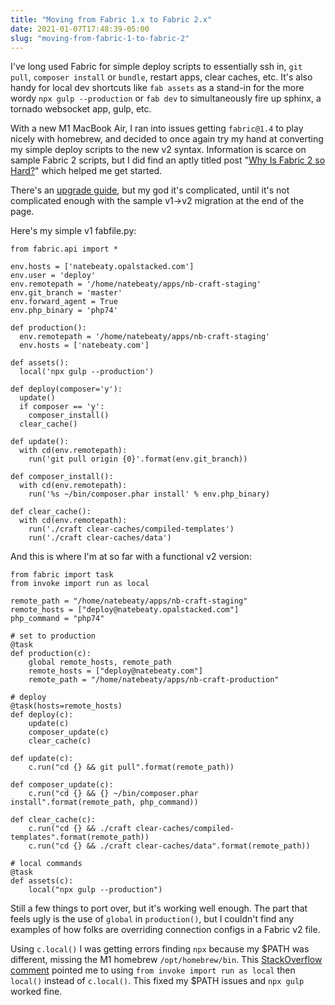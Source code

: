 ```yaml
---
title: "Moving from Fabric 1.x to Fabric 2.x"
date: 2021-01-07T17:48:39-05:00
slug: "moving-from-fabric-1-to-fabric-2"
---
```


I've long used Fabric for simple deploy scripts to essentially ssh in, `git pull`, `composer install` or `bundle`, restart apps, clear caches, etc. It's also handy for local dev shortcuts like `fab assets` as a stand-in for the more wordy `npx gulp --production` or `fab dev` to simultaneously fire up sphinx, a tornado websocket app, gulp, etc.

With a new M1 MacBook Air, I ran into issues getting `fabric@1.4` to play nicely with homebrew, and decided to once again try my hand at converting my simple deploy scripts to the new v2 syntax. Information is scarce on sample Fabric 2 scripts, but I did find an aptly titled post "[Why Is Fabric 2 so Hard?](https://vsupalov.com/fabric-2-example-fabfile/)" which helped me get started.

There's an [upgrade guide](http://www.fabfile.org/upgrading.html), but my god it's complicated, until it's not complicated enough with the sample v1->v2 migration at the end of the page.

Here's my simple v1 fabfile.py:

    from fabric.api import *

    env.hosts = ['natebeaty.opalstacked.com']
    env.user = 'deploy'
    env.remotepath = '/home/natebeaty/apps/nb-craft-staging'
    env.git_branch = 'master'
    env.forward_agent = True
    env.php_binary = 'php74'

    def production():
      env.remotepath = '/home/natebeaty/apps/nb-craft-staging'
      env.hosts = ['natebeaty.com']

    def assets():
      local('npx gulp --production')

    def deploy(composer='y'):
      update()
      if composer == 'y':
        composer_install()
      clear_cache()

    def update():
      with cd(env.remotepath):
        run('git pull origin {0}'.format(env.git_branch))

    def composer_install():
      with cd(env.remotepath):
        run('%s ~/bin/composer.phar install' % env.php_binary)

    def clear_cache():
      with cd(env.remotepath):
        run('./craft clear-caches/compiled-templates')
        run('./craft clear-caches/data')

And this is where I'm at so far with a functional v2 version:

    from fabric import task
    from invoke import run as local

    remote_path = "/home/natebeaty/apps/nb-craft-staging"
    remote_hosts = ["deploy@natebeaty.opalstacked.com"]
    php_command = "php74"

    # set to production
    @task
    def production(c):
        global remote_hosts, remote_path
        remote_hosts = ["deploy@natebeaty.com"]
        remote_path = "/home/natebeaty/apps/nb-craft-production"

    # deploy
    @task(hosts=remote_hosts)
    def deploy(c):
        update(c)
        composer_update(c)
        clear_cache(c)

    def update(c):
        c.run("cd {} && git pull".format(remote_path))

    def composer_update(c):
        c.run("cd {} && {} ~/bin/composer.phar install".format(remote_path, php_command))

    def clear_cache(c):
        c.run("cd {} && ./craft clear-caches/compiled-templates".format(remote_path))
        c.run("cd {} && ./craft clear-caches/data".format(remote_path))

    # local commands
    @task
    def assets(c):
        local("npx gulp --production")

Still a few things to port over, but it's working well enough. The part that feels ugly is the use of `global` in `production()`, but I couldn't find any examples of how folks are overriding connection configs in a Fabric v2 file.

Using `c.local()` I was getting errors finding `npx` because my $PATH was different, missing the M1 homebrew `/opt/homebrew/bin`. This [StackOverflow comment](https://stackoverflow.com/questions/51793744/how-do-i-run-a-local-command-with-fabric-2#comment109146032_55704170) pointed me to using `from invoke import run as local` then `local()` instead of `c.local()`. This fixed my $PATH issues and `npx gulp` worked fine.
